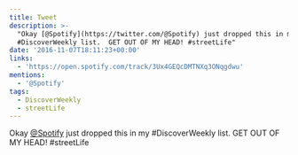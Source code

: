 ```yaml
---
title: Tweet
description: >-
  "Okay [@Spotify](https://twitter.com/@Spotify) just dropped this in my
  #DiscoverWeekly list.  GET OUT OF MY HEAD! #streetLife"
date: '2016-11-07T18:11:23+00:00'
links:
  - 'https://open.spotify.com/track/3Ux4GEQcDMTNXq3ONqgdwu'
mentions:
  - '@Spotify'
tags:
  - DiscoverWeekly
  - streetLife
---
```

Okay [@Spotify](https://twitter.com/@Spotify) just dropped this in my #DiscoverWeekly list.  GET OUT OF MY HEAD! #streetLife
